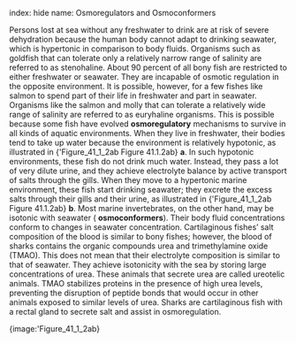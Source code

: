 index: hide
name: Osmoregulators and Osmoconformers

Persons lost at sea without any freshwater to drink are at risk of severe dehydration because the human body cannot adapt to drinking seawater, which is hypertonic in comparison to body fluids. Organisms such as goldfish that can tolerate only a relatively narrow range of salinity are referred to as stenohaline. About 90 percent of all bony fish are restricted to either freshwater or seawater. They are incapable of osmotic regulation in the opposite environment. It is possible, however, for a few fishes like salmon to spend part of their life in freshwater and part in seawater. Organisms like the salmon and molly that can tolerate a relatively wide range of salinity are referred to as euryhaline organisms. This is possible because some fish have evolved  **osmoregulatory** mechanisms to survive in all kinds of aquatic environments. When they live in freshwater, their bodies tend to take up water because the environment is relatively hypotonic, as illustrated in {'Figure_41_1_2ab Figure 41.1.2ab} **a**. In such hypotonic environments, these fish do not drink much water. Instead, they pass a lot of very dilute urine, and they achieve electrolyte balance by active transport of salts through the gills. When they move to a hypertonic marine environment, these fish start drinking seawater; they excrete the excess salts through their gills and their urine, as illustrated in {'Figure_41_1_2ab Figure 41.1.2ab} **b**. Most marine invertebrates, on the other hand, may be isotonic with seawater ( **osmoconformers**). Their body fluid concentrations conform to changes in seawater concentration. Cartilaginous fishes’ salt composition of the blood is similar to bony fishes; however, the blood of sharks contains the organic compounds urea and trimethylamine oxide (TMAO). This does not mean that their electrolyte composition is similar to that of seawater. They achieve isotonicity with the sea by storing large concentrations of urea. These animals that secrete urea are called ureotelic animals. TMAO stabilizes proteins in the presence of high urea levels, preventing the disruption of peptide bonds that would occur in other animals exposed to similar levels of urea. Sharks are cartilaginous fish with a rectal gland to secrete salt and assist in osmoregulation.


{image:'Figure_41_1_2ab}
        

